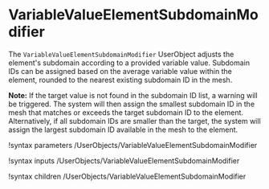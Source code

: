 # VariableValueElementSubdomainModifier

The `VariableValueElementSubdomainModifier` UserObject adjusts the element's subdomain according to a provided variable value. Subdomain IDs can be assigned based on the average variable value within the element, rounded to the nearest existing subdomain ID in the mesh.

**Note:** If the target value is not found in the subdomain ID list, a warning will be triggered. The system will then assign the smallest subdomain ID in the mesh that matches or exceeds the target subdomain ID to the element. Alternatively, if all subdomain IDs are smaller than the target, the system will assign the largest subdomain ID available in the mesh to the element.


!syntax parameters /UserObjects/VariableValueElementSubdomainModifier

!syntax inputs /UserObjects/VariableValueElementSubdomainModifier

!syntax children /UserObjects/VariableValueElementSubdomainModifier
